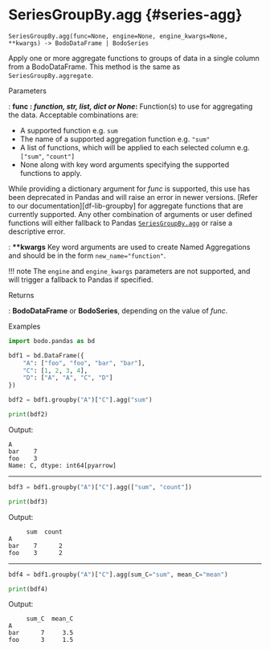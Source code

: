 # SeriesGroupBy.agg {#series-agg}
```
SeriesGroupBy.agg(func=None, engine=None, engine_kwargs=None, **kwargs) -> BodoDataFrame | BodoSeries
```

Apply one or more aggregate functions to groups of data in a single column from a BodoDataFrame.
This method is the same as `SeriesGroupBy.aggregate`.

<p class="api-header">Parameters</p>

: __func : *function, str, list, dict or None*:__ Function(s) to use for aggregating the data. Acceptable combinations are:
* A supported function e.g. `sum`
* The name of a supported aggregation function e.g. `"sum"`
* A list of functions, which will be applied to each selected column e.g. `["sum"`, `"count"]`
* None along with key word arguments specifying the supported functions to apply.

While providing a dictionary argument for *func* is supported, this use has been deprecated in Pandas and will raise an error in newer versions.
[Refer to our documentation][df-lib-groupby]
for aggregate functions that are currently supported.
Any other combination of arguments or user defined functions will either fallback to Pandas
[`SeriesGroupBy.agg`](https://pandas.pydata.org/docs/reference/api/pandas.core.groupby.SeriesGroupBy.agg.html#pandas.core.groupby.SeriesGroupBy.agg)
or raise a descriptive error.

: __\*\*kwargs__ Key word arguments are used to create Named Aggregations and should be in the form `new_name="function"`.

!!! note
    The `engine` and `engine_kwargs` parameters are not supported, and will trigger a fallback to Pandas if specified.

<p class="api-header">Returns</p>

: __BodoDataFrame__ or __BodoSeries__, depending on the value of *func*.

<p class="api-header">Examples</p>


``` py
import bodo.pandas as bd

bdf1 = bd.DataFrame({
    "A": ["foo", "foo", "bar", "bar"],
    "C": [1, 2, 3, 4],
    "D": ["A", "A", "C", "D"]
})

bdf2 = bdf1.groupby("A")["C"].agg("sum")

print(bdf2)
```
Output:
```
A
bar    7
foo    3
Name: C, dtype: int64[pyarrow]
```
---
``` py
bdf3 = bdf1.groupby("A")["C"].agg(["sum", "count"])

print(bdf3)
```
Output:
```
     sum  count
A
bar    7      2
foo    3      2
```
---
``` py
bdf4 = bdf1.groupby("A")["C"].agg(sum_C="sum", mean_C="mean")

print(bdf4)
```
Output:
```
     sum_C  mean_C
A
bar      7     3.5
foo      3     1.5
```
